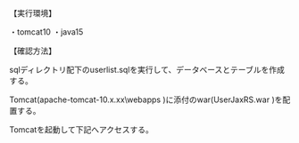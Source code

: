 【実行環境】

・tomcat10
・java15

【確認方法】

sqlディレクトリ配下のuserlist.sqlを実行して、データベースとテーブルを作成する。

Tomcat(apache-tomcat-10.x.xx\webapps )に添付のwar(UserJaxRS.war )を配置する。

Tomcatを起動して下記へアクセスする。
